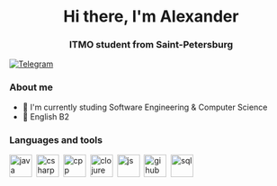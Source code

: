 <div id = "header" align = "center">
    <h1>Hi there, I'm Alexander</h1>
    <h3>ITMO student from Saint-Petersburg</h3>
</div>

<a href="https://t.me/azhurpheel">
    <img src="https://img.shields.io/badge/Telegram-blue?style=for-the-badge&logo=telegram&logoColor=white" alt="Telegram"/>
</a>

### About me
- :mechanical_arm: I'm currently studing Software Engineering & Computer Science
- :tea: English B2 


### Languages and tools
<img src="https://cdn.jsdelivr.net/gh/devicons/devicon/icons/java/java-original-wordmark.svg" title="java" width="40" height ="40" />&nbsp;
<img src="https://cdn.jsdelivr.net/gh/devicons/devicon/icons/csharp/csharp-original.svg" title="csharp" width="40" height ="40" />&nbsp;
<img src="https://cdn.jsdelivr.net/gh/devicons/devicon/icons/cplusplus/cplusplus-original.svg" title="cpp" width="40" height ="40" />&nbsp;
<img src="https://cdn.jsdelivr.net/gh/devicons/devicon/icons/clojure/clojure-original.svg" title="clojure" width="40" height ="40" />&nbsp;
<img src="https://cdn.jsdelivr.net/gh/devicons/devicon/icons/javascript/javascript-original.svg" title="js" width="40" height ="40" />&nbsp;
<img src="https://cdn.jsdelivr.net/gh/devicons/devicon/icons/github/github-original-wordmark.svg" title="gihub" width="40" height ="40" />&nbsp;
<img src="https://cdn.jsdelivr.net/gh/devicons/devicon/icons/mysql/mysql-original-wordmark.svg" title="sql" width="40" height ="40" />&nbsp;




          
